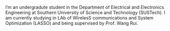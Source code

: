 I’m an undergradute student in the Department of Electrical and Electronics Engineering at Southern University of Science and Technology (SUSTech). I am currently studying in LAb of WirelesS communications and System Optimization (LASSO) and being supervised by Prof. Wang Rui.

